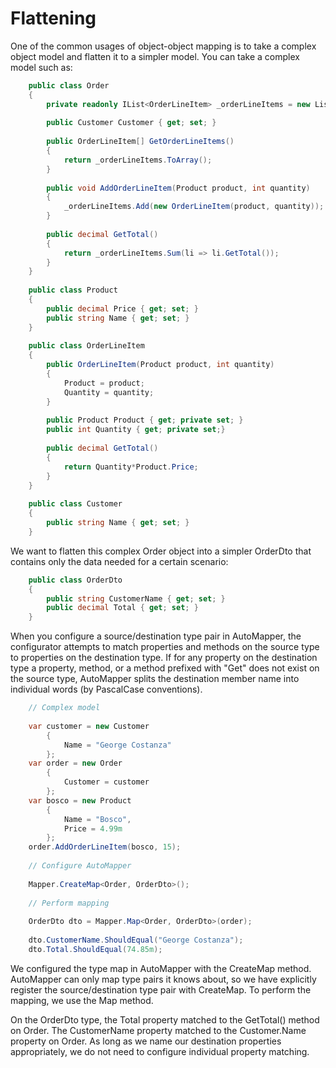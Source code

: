 # Flattening

One of the common usages of object-object mapping is to take a complex object model and flatten it to a simpler model.  You can take a complex model such as:

```c#
    public class Order
    {
    	private readonly IList<OrderLineItem> _orderLineItems = new List<OrderLineItem>();
    
    	public Customer Customer { get; set; }
    
    	public OrderLineItem[] GetOrderLineItems()
    	{
    		return _orderLineItems.ToArray();
    	}
    
    	public void AddOrderLineItem(Product product, int quantity)
    	{
    		_orderLineItems.Add(new OrderLineItem(product, quantity));
    	}
    
    	public decimal GetTotal()
    	{
    		return _orderLineItems.Sum(li => li.GetTotal());
    	}
    }
    
    public class Product
    {
    	public decimal Price { get; set; }
    	public string Name { get; set; }
    }
    
    public class OrderLineItem
    {
    	public OrderLineItem(Product product, int quantity)
    	{
    		Product = product;
    		Quantity = quantity;
    	}
    
    	public Product Product { get; private set; }
    	public int Quantity { get; private set;}
    
    	public decimal GetTotal()
    	{
    		return Quantity*Product.Price;
    	}
    }
    
    public class Customer
    {
    	public string Name { get; set; }
    }
```

We want to flatten this complex Order object into a simpler OrderDto that contains only the data needed for a certain scenario:

```c#
    public class OrderDto
    {
    	public string CustomerName { get; set; }
    	public decimal Total { get; set; }
    }
```

When you configure a source/destination type pair in AutoMapper, the configurator attempts to match properties and methods on the source type to properties on the destination type.  If for any property on the destination type a property, method, or a method prefixed with "Get" does not exist on the source type, AutoMapper splits the destination member name into individual words (by PascalCase conventions).

```c#
    // Complex model
    
    var customer = new Customer
    	{
    		Name = "George Costanza"
    	};
    var order = new Order
    	{
    		Customer = customer
    	};
    var bosco = new Product
    	{
    		Name = "Bosco",
    		Price = 4.99m
    	};
    order.AddOrderLineItem(bosco, 15);
    
    // Configure AutoMapper
    
    Mapper.CreateMap<Order, OrderDto>();
    
    // Perform mapping
    
    OrderDto dto = Mapper.Map<Order, OrderDto>(order);
    
    dto.CustomerName.ShouldEqual("George Costanza");
    dto.Total.ShouldEqual(74.85m);
```

We configured the type map in AutoMapper with the CreateMap method.  AutoMapper can only map type pairs it knows about, so we have explicitly register the source/destination type pair with CreateMap.  To perform the mapping, we use the Map method.

On the OrderDto type, the Total property matched to the GetTotal() method on Order.  The CustomerName property matched to the Customer.Name property on Order.  As long as we name our destination properties appropriately, we do not need to configure individual property matching.